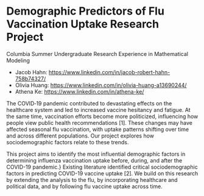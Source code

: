 # Demographic Predictors of Flu Vaccination Uptake Research Project

Columbia Summer Undergraduate Research Experience in Mathematical Modeling

* Jacob Hahn: https://www.linkedin.com/in/jacob-robert-hahn-758b74327/
* Olivia Huang: https://www.linkedin.com/in/olivia-huang-a13690244/
* Athena Ke: https://www.linkedin.com/in/athena-ke/

The COVID‐19 pandemic contributed to devastating effects on the healthcare system and led to increased vaccine hesitancy and fatigue. At the same time, vaccination efforts become more politicized, influencing how people view public health recommendations [1]. These changes may have affected seasonal flu vaccination, with uptake patterns shifting over time and across different populations. Our project explores how sociodemographic factors relate to these trends. 

This project aims to identify the most influential demographic factors in determining influenza vaccination uptake before, during, and after the COVID-19 pandemic.} Existing literature identified critical sociodemographic factors in predicting COVID-19 vaccine uptake [2]. We build on this research by extending the analysis to the flu, by incorporating healthcare and political data, and by following flu vaccine uptake across time.
